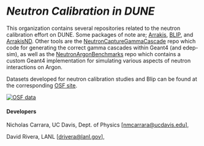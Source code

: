 # *Neutron Calibration in DUNE*

This organization contains several repositories related to the neutron calibration effort on DUNE.  Some packages of note are; [Arrakis](https://github.com/Neutron-Calibration-in-DUNE/Arrakis), [BLIP](https://github.com/Neutron-Calibration-in-DUNE/Blip), and [ArrakisND](https://github.com/Neutron-Calibration-in-DUNE/ArrakisND).  Other tools are the [NeutronCaptureGammaCascade](https://github.com/Neutron-Calibration-in-DUNE/NeutronCaptureGammaCascade) repo which code for generating the correct gamma cascades within Geant4 (and edep-sim), as well as the [NeutronArgonBenchmarks](https://github.com/Neutron-Calibration-in-DUNE/NeutronArgonBenchmarks) repo which contains a custom Geant4 implementation for simulating various aspects of neutron interactions on Argon.

Datasets developed for neutron calibration studies and Blip can be found at the corresponding [OSF site](https://osf.io/38zck/?view_only=65f6fec31faa4354951b41b48d50ad35).

[![OSF data](https://img.shields.io/badge/OSF-DOI%2010.17605%2FOSF.IO%38ZCK-orange)](https://osf.io/38zck/?view_only=65f6fec31faa4354951b41b48d50ad35)

#### Developers
Nicholas Carrara, UC Davis, Dept. of Physics [nmcarrara@ucdavis.edu],

David Rivera, LANL [drivera@lanl.gov],

<!--

**Here are some ideas to get you started:**

🙋‍♀️ A short introduction - what is your organization all about?
🌈 Contribution guidelines - how can the community get involved?
👩‍💻 Useful resources - where can the community find your docs? Is there anything else the community should know?
🍿 Fun facts - what does your team eat for breakfast?
🧙 Remember, you can do mighty things with the power of [Markdown](https://docs.github.com/github/writing-on-github/getting-started-with-writing-and-formatting-on-github/basic-writing-and-formatting-syntax)
-->
